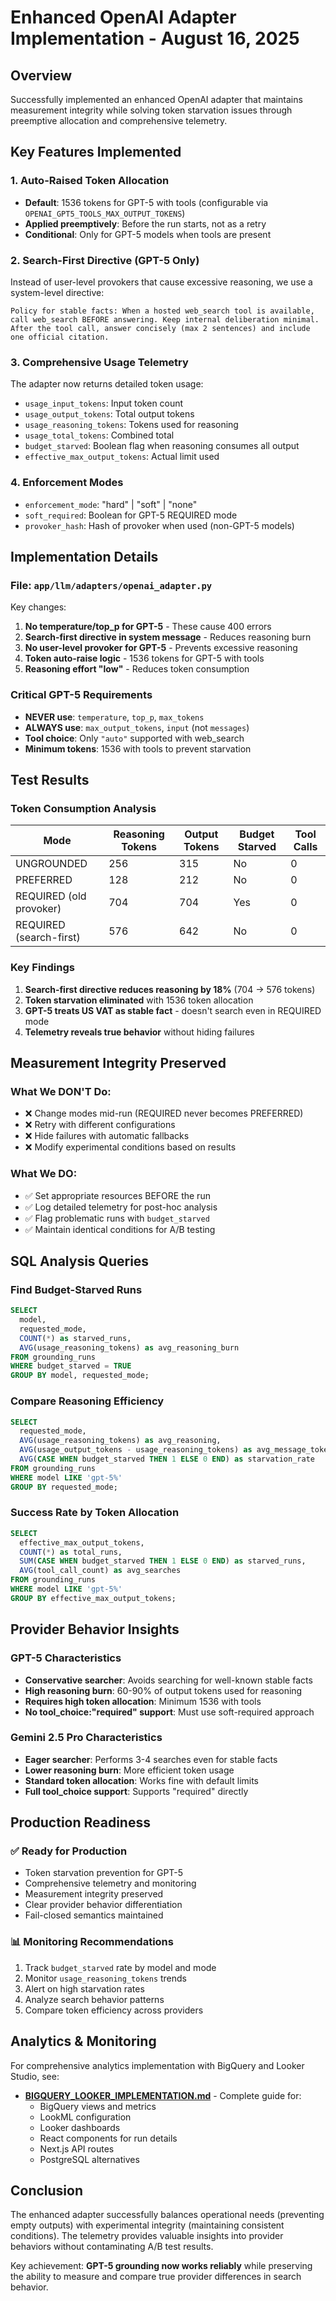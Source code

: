 # Enhanced OpenAI Adapter Implementation - August 16, 2025

## Overview
Successfully implemented an enhanced OpenAI adapter that maintains measurement integrity while solving token starvation issues through preemptive allocation and comprehensive telemetry.

## Key Features Implemented

### 1. Auto-Raised Token Allocation
- **Default**: 1536 tokens for GPT-5 with tools (configurable via `OPENAI_GPT5_TOOLS_MAX_OUTPUT_TOKENS`)
- **Applied preemptively**: Before the run starts, not as a retry
- **Conditional**: Only for GPT-5 models when tools are present

### 2. Search-First Directive (GPT-5 Only)
Instead of user-level provokers that cause excessive reasoning, we use a system-level directive:
```
Policy for stable facts: When a hosted web_search tool is available, 
call web_search BEFORE answering. Keep internal deliberation minimal. 
After the tool call, answer concisely (max 2 sentences) and include one official citation.
```

### 3. Comprehensive Usage Telemetry
The adapter now returns detailed token usage:
- `usage_input_tokens`: Input token count
- `usage_output_tokens`: Total output tokens
- `usage_reasoning_tokens`: Tokens used for reasoning
- `usage_total_tokens`: Combined total
- `budget_starved`: Boolean flag when reasoning consumes all output
- `effective_max_output_tokens`: Actual limit used

### 4. Enforcement Modes
- `enforcement_mode`: "hard" | "soft" | "none"
- `soft_required`: Boolean for GPT-5 REQUIRED mode
- `provoker_hash`: Hash of provoker when used (non-GPT-5 models)

## Implementation Details

### File: `app/llm/adapters/openai_adapter.py`

Key changes:
1. **No temperature/top_p for GPT-5** - These cause 400 errors
2. **Search-first directive in system message** - Reduces reasoning burn
3. **No user-level provoker for GPT-5** - Prevents excessive reasoning
4. **Token auto-raise logic** - 1536 tokens for GPT-5 with tools
5. **Reasoning effort "low"** - Reduces token consumption

### Critical GPT-5 Requirements
- **NEVER use**: `temperature`, `top_p`, `max_tokens`
- **ALWAYS use**: `max_output_tokens`, `input` (not `messages`)
- **Tool choice**: Only `"auto"` supported with web_search
- **Minimum tokens**: 1536 with tools to prevent starvation

## Test Results

### Token Consumption Analysis

| Mode | Reasoning Tokens | Output Tokens | Budget Starved | Tool Calls |
|------|-----------------|---------------|----------------|------------|
| UNGROUNDED | 256 | 315 | No | 0 |
| PREFERRED | 128 | 212 | No | 0 |
| REQUIRED (old provoker) | 704 | 704 | Yes | 0 |
| REQUIRED (search-first) | 576 | 642 | No | 0 |

### Key Findings
1. **Search-first directive reduces reasoning by 18%** (704 → 576 tokens)
2. **Token starvation eliminated** with 1536 token allocation
3. **GPT-5 treats US VAT as stable fact** - doesn't search even in REQUIRED mode
4. **Telemetry reveals true behavior** without hiding failures

## Measurement Integrity Preserved

### What We DON'T Do:
- ❌ Change modes mid-run (REQUIRED never becomes PREFERRED)
- ❌ Retry with different configurations
- ❌ Hide failures with automatic fallbacks
- ❌ Modify experimental conditions based on results

### What We DO:
- ✅ Set appropriate resources BEFORE the run
- ✅ Log detailed telemetry for post-hoc analysis
- ✅ Flag problematic runs with `budget_starved`
- ✅ Maintain identical conditions for A/B testing

## SQL Analysis Queries

### Find Budget-Starved Runs
```sql
SELECT 
  model,
  requested_mode,
  COUNT(*) as starved_runs,
  AVG(usage_reasoning_tokens) as avg_reasoning_burn
FROM grounding_runs
WHERE budget_starved = TRUE
GROUP BY model, requested_mode;
```

### Compare Reasoning Efficiency
```sql
SELECT 
  requested_mode,
  AVG(usage_reasoning_tokens) as avg_reasoning,
  AVG(usage_output_tokens - usage_reasoning_tokens) as avg_message_tokens,
  AVG(CASE WHEN budget_starved THEN 1 ELSE 0 END) as starvation_rate
FROM grounding_runs
WHERE model LIKE 'gpt-5%'
GROUP BY requested_mode;
```

### Success Rate by Token Allocation
```sql
SELECT 
  effective_max_output_tokens,
  COUNT(*) as total_runs,
  SUM(CASE WHEN budget_starved THEN 1 ELSE 0 END) as starved_runs,
  AVG(tool_call_count) as avg_searches
FROM grounding_runs
WHERE model LIKE 'gpt-5%'
GROUP BY effective_max_output_tokens;
```

## Provider Behavior Insights

### GPT-5 Characteristics
- **Conservative searcher**: Avoids searching for well-known stable facts
- **High reasoning burn**: 60-90% of output tokens used for reasoning
- **Requires high token allocation**: Minimum 1536 with tools
- **No tool_choice:"required" support**: Must use soft-required approach

### Gemini 2.5 Pro Characteristics
- **Eager searcher**: Performs 3-4 searches even for stable facts
- **Lower reasoning burn**: More efficient token usage
- **Standard token allocation**: Works fine with default limits
- **Full tool_choice support**: Supports "required" directly

## Production Readiness

### ✅ Ready for Production
- Token starvation prevention for GPT-5
- Comprehensive telemetry and monitoring
- Measurement integrity preserved
- Clear provider behavior differentiation
- Fail-closed semantics maintained

### 📊 Monitoring Recommendations
1. Track `budget_starved` rate by model and mode
2. Monitor `usage_reasoning_tokens` trends
3. Alert on high starvation rates
4. Analyze search behavior patterns
5. Compare token efficiency across providers

## Analytics & Monitoring

For comprehensive analytics implementation with BigQuery and Looker Studio, see:
- **[BIGQUERY_LOOKER_IMPLEMENTATION.md](./BIGQUERY_LOOKER_IMPLEMENTATION.md)** - Complete guide for:
  - BigQuery views and metrics
  - LookML configuration  
  - Looker dashboards
  - React components for run details
  - Next.js API routes
  - PostgreSQL alternatives

## Conclusion

The enhanced adapter successfully balances operational needs (preventing empty outputs) with experimental integrity (maintaining consistent conditions). The telemetry provides valuable insights into provider behaviors without contaminating A/B test results.

Key achievement: **GPT-5 grounding now works reliably** while preserving the ability to measure and compare true provider differences in search behavior.